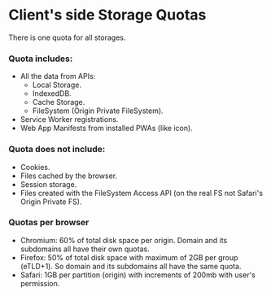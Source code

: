 # Client's side Storage Quotas

There is one quota for all storages.

### Quota includes:
- All the data from APIs:
    - Local Storage.
    - IndexedDB.
    - Cache Storage.
    - FileSystem (Origin Private FileSystem).
- Service Worker registrations.
- Web App Manifests from installed PWAs (like icon).

### Quota does not include:
- Cookies.
- Files cached by the browser.
- Session storage.
- Files created with the FileSystem Access API (on the real FS not Safari's Origin Private FS).


### Quotas per browser

- Chromium: 60% of total disk space per origin. Domain and its subdomains all have their own quotas.
- Firefox: 50% of total disk space with maximum of 2GB per group (eTLD+1). So domain and its subdomains all have the same quota.
- Safari: 1GB per partition (origin) with increments of 200mb with user's permission.